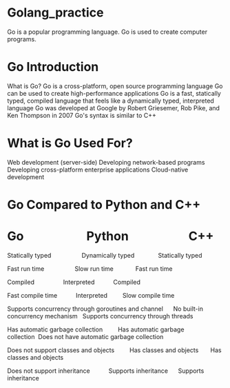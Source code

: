 # Golang_practice

Go is a popular programming language.
Go is used to create computer programs.

# Go Introduction
What is Go?
Go is a cross-platform, open source programming language
Go can be used to create high-performance applications
Go is a fast, statically typed, compiled language that feels like a dynamically typed, interpreted language
Go was developed at Google by Robert Griesemer, Rob Pike, and Ken Thompson in 2007
Go's syntax is similar to C++

# What is Go Used For?
Web development (server-side)
Developing network-based programs
Developing cross-platform enterprise applications
Cloud-native development


# Go Compared to Python and C++
#      Go &nbsp; &nbsp; &nbsp; &nbsp; &nbsp; &nbsp;&nbsp; &nbsp; &nbsp; &nbsp; &nbsp; Python &nbsp; &nbsp; &nbsp;  &nbsp; &nbsp; &nbsp; &nbsp; &nbsp; &nbsp; &nbsp;  C++

Statically typed&nbsp; &nbsp; &nbsp; &nbsp; &nbsp; &nbsp;&nbsp; &nbsp; &nbsp; &nbsp;Dynamically typed&nbsp; &nbsp; &nbsp; &nbsp;&nbsp; &nbsp; &nbsp; &nbsp;Statically typed

Fast run time&nbsp; &nbsp; &nbsp; &nbsp; &nbsp; &nbsp;&nbsp; &nbsp; &nbsp; &nbsp;Slow run time &nbsp;&nbsp; &nbsp; &nbsp; &nbsp;&nbsp;&nbsp;&nbsp;&nbsp;Fast run time

Compiled&nbsp; &nbsp; &nbsp; &nbsp; &nbsp;&nbsp; &nbsp; &nbsp;&nbsp;&nbsp;&nbsp;Interpreted&nbsp;&nbsp;&nbsp;&nbsp;&nbsp;&nbsp;&nbsp;&nbsp;&nbsp;&nbsp;&nbsp;Compiled

Fast compile time&nbsp;&nbsp;&nbsp;&nbsp;&nbsp;&nbsp;&nbsp;&nbsp;&nbsp;&nbsp;&nbsp;Interpreted&nbsp;&nbsp;&nbsp;&nbsp;&nbsp;&nbsp;&nbsp;&nbsp;&nbsp;Slow compile time

Supports concurrency through goroutines and channel&nbsp;&nbsp;&nbsp;&nbsp;&nbsp;&nbsp;No built-in concurrency mechanism&nbsp;&nbsp;&nbsp;Supports concurrency through threads

Has automatic garbage collection&nbsp;&nbsp;&nbsp;&nbsp;&nbsp;&nbsp;&nbsp;&nbsp;&nbsp;Has automatic garbage collection&nbsp;&nbsp;Does not have automatic garbage collection

Does not support classes and objects&nbsp;&nbsp;&nbsp;&nbsp;&nbsp;&nbsp;&nbsp;&nbsp;&nbsp;Has classes and objects&nbsp;&nbsp;&nbsp;&nbsp;&nbsp;&nbsp; Has classes and objects

Does not support inheritance&nbsp;&nbsp;&nbsp;&nbsp;&nbsp;&nbsp;&nbsp;&nbsp;&nbsp;&nbsp;&nbsp;Supports inheritance&nbsp;&nbsp;&nbsp;&nbsp;&nbsp;&nbsp;Supports inheritance
